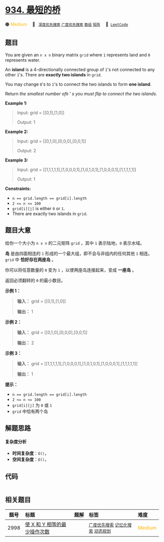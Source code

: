 # [934. 最短的桥](https://leetcode.com/problems/shortest-bridge)

🟠 <font color=#ffb800>Medium</font>&emsp; 🔖&ensp; [`深度优先搜索`](/leetcode-js/outline/tag/depth-first-search.md) [`广度优先搜索`](/leetcode-js/outline/tag/breadth-first-search.md) [`数组`](/leetcode-js/outline/tag/array.md) [`矩阵`](/leetcode-js/outline/tag/matrix.md)&emsp; 🔗&ensp;[`LeetCode`](https://leetcode.com/problems/shortest-bridge)

## 题目

You are given an `n x n` binary matrix `grid` where `1` represents land and
`0` represents water.

An **island** is a 4-directionally connected group of `1`'s not connected to
any other `1`'s. There are **exactly two islands** in `grid`.

You may change `0`'s to `1`'s to connect the two islands to form **one
island**.

Return _the smallest number of_`0` _' s you must flip to connect the two
islands_.



**Example 1:**

> Input: grid = [[0,1],[1,0]]
> 
> Output: 1

**Example 2:**

> Input: grid = [[0,1,0],[0,0,0],[0,0,1]]
> 
> Output: 2

**Example 3:**

> Input: grid = [[1,1,1,1,1],[1,0,0,0,1],[1,0,1,0,1],[1,0,0,0,1],[1,1,1,1,1]]
> 
> Output: 1

**Constraints:**

  * `n == grid.length == grid[i].length`
  * `2 <= n <= 100`
  * `grid[i][j]` is either `0` or `1`.
  * There are exactly two islands in `grid`.


## 题目大意

给你一个大小为 `n x n` 的二元矩阵 `grid` ，其中 `1` 表示陆地，`0` 表示水域。

**岛** 是由四面相连的 `1` 形成的一个最大组，即不会与非组内的任何其他 `1` 相连。`grid` 中 **恰好存在两座岛** 。

你可以将任意数量的 `0` 变为 `1` ，以使两座岛连接起来，变成 **一座岛** 。

返回必须翻转的 `0` 的最小数目。



**示例 1：**

> 
> 
> 
> 
> 
> **输入：** grid = [[0,1],[1,0]]
> 
> **输出：** 1
> 
> 

**示例 2：**

> 
> 
> 
> 
> 
> **输入：** grid = [[0,1,0],[0,0,0],[0,0,1]]
> 
> **输出：** 2
> 
> 

**示例 3：**

> 
> 
> 
> 
> 
> **输入：** grid = [[1,1,1,1,1],[1,0,0,0,1],[1,0,1,0,1],[1,0,0,0,1],[1,1,1,1,1]]
> 
> **输出：** 1
> 
> 



**提示：**

  * `n == grid.length == grid[i].length`
  * `2 <= n <= 100`
  * `grid[i][j]` 为 `0` 或 `1`
  * `grid` 中恰有两个岛


## 解题思路

#### 复杂度分析

- **时间复杂度**：`O()`，
- **空间复杂度**：`O()`，

## 代码

```javascript

```

## 相关题目

<!-- prettier-ignore -->
| 题号 | 标题 | 题解 | 标签 | 难度 |
| :------: | :------ | :------: | :------ | :------ |
| 2998 | [使 X 和 Y 相等的最少操作次数](https://leetcode.com/problems/minimum-number-of-operations-to-make-x-and-y-equal) |  |  [`广度优先搜索`](/leetcode-js/outline/tag/breadth-first-search.md) [`记忆化搜索`](/leetcode-js/outline/tag/memoization.md) [`动态规划`](/leetcode-js/outline/tag/dynamic-programming.md) | <font color=#ffb800>Medium</font> |

<style>
.blue {
    background-color: #096dd9;
    padding: 0.25rem 0.5rem;
    margin: 0;
    font-size: 0.85em;
    border-radius: 3px;
    color: white;
    font-weight: 500;
}
table th:first-of-type { width: 10%; }
table th:nth-of-type(2) { width: 35%; }
table th:nth-of-type(3) { width: 10%; }
table th:nth-of-type(4) { width: 35%; }
table th:nth-of-type(5) { width: 10%; }
</style>
